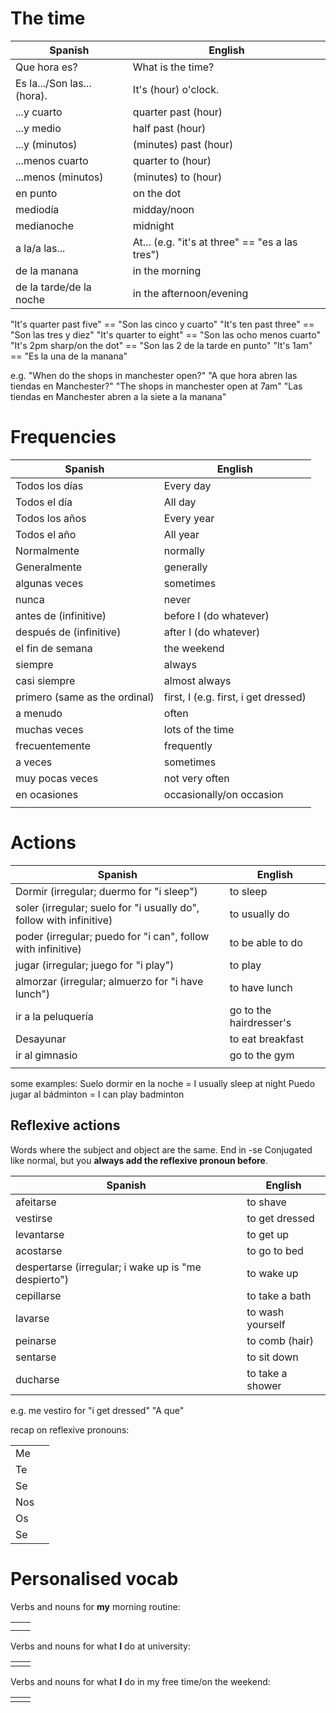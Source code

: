 # The time

| Spanish                     | English                                         |
| --------------------------- | ----------------------------------------------- |
| Que hora es?                | What is the time?                               |
| Es la.../Son las... (hora). | It's (hour) o'clock.                            |
| ...y cuarto                 | quarter past (hour)                             |
| ...y medio                  | half past (hour)                                |
| ...y (minutos)              | (minutes) past (hour)                           |
| ...menos cuarto             | quarter to (hour)                               |
| ...menos (minutos)          | (minutes) to (hour)                             |
| en punto                    | on the dot                                      |
| mediodía                    | midday/noon                                     |
| medianoche                  | midnight                                        |
| a la/a las...               | At... (e.g. "it's at three" == "es a las tres") |
| de la manana                | in the morning                                  |
| de la tarde/de la noche     | in the afternoon/evening                        |
"It's quarter past five" == "Son las cinco y cuarto"
"It's ten past three" == "Son las tres y diez"
"It's quarter to eight" == "Son las ocho menos cuarto"
"It's 2pm sharp/on the dot" == "Son las 2 de la tarde en punto"
"It's 1am" == "Es la una de la manana"


e.g.
"When do the shops in manchester open?"
"A que hora abren las tiendas en Manchester?"
"The shops in manchester open at 7am"
"Las tiendas en Manchester abren a la siete a la manana"


# Frequencies

| Spanish                       | English                              |
| ----------------------------- | ------------------------------------ |
| Todos los días                | Every day                            |
| Todos el día                  | All day                              |
| Todos los años                | Every year                           |
| Todos el año                  | All year                             |
| Normalmente                   | normally                             |
| Generalmente                  | generally                            |
| algunas veces                 | sometimes                            |
| nunca                         | never                                |
| antes de (infinitive)         | before I (do whatever)               |
| después de (infinitive)       | after I (do whatever)                |
| el fin de semana              | the weekend                          |
| siempre                       | always                               |
| casi siempre                  | almost always                        |
| primero (same as the ordinal) | first, I (e.g. first, i get dressed) |
| a menudo                      | often                                |
| muchas veces                  | lots of the time                     |
| frecuentemente                | frequently                           |
| a veces                       | sometimes                            |
| muy pocas veces               | not very often                       |
| en ocasiones                  | occasionally/on occasion             |
|                               |                                      |
# Actions

| Spanish                                                             | English                 |
| ------------------------------------------------------------------- | ----------------------- |
| Dormir (irregular; duermo for "i sleep")                            | to sleep                |
| soler (irregular; suelo for "i usually do", follow with infinitive) | to usually do           |
| poder (irregular; puedo for "i can", follow with infinitive)        | to be able to do        |
| jugar (irregular; juego for "i play")                               | to play                 |
| almorzar (irregular; almuerzo for "i have lunch")                   | to have lunch           |
| ir a la peluquería                                                  | go to the hairdresser's |
| Desayunar                                                           | to eat breakfast        |
| ir al gimnasio                                                      | go to the gym           |
|                                                                     |                         |

some examples:
Suelo dormir en la noche = I usually sleep at night
Puedo jugar al bádminton = I can play badminton

## Reflexive actions
Words where the subject and object are the same.
End in -se
Conjugated like normal, but you **always add the reflexive pronoun before**.

| Spanish                                              | English          |
| ---------------------------------------------------- | ---------------- |
| afeitarse                                            | to shave         |
| vestirse                                             | to get dressed   |
| levantarse                                           | to get up        |
| acostarse                                            | to go to bed     |
| despertarse (irregular; i wake up is "me despierto") | to wake up       |
| cepillarse                                           | to take a bath   |
| lavarse                                              | to wash yourself |
| peinarse                                             | to comb (hair)   |
| sentarse                                             | to sit down      |
| ducharse                                             | to take a shower |
e.g.
me vestiro for "i get dressed"
"A que"

recap on reflexive pronouns:

|     |     |
| --- | --- |
| Me  |     |
| Te  |     |
| Se  |     |
| Nos |     |
| Os  |     |
| Se  |     |

# Personalised vocab
Verbs and nouns for **my** morning routine:

|     |     |
| --- | --- |
|     |     |
|     |     |

Verbs and nouns for what **I** do at university:

|     |     |
| --- | --- |
|     |     |

Verbs and nouns for what **I** do in my free time/on the weekend:

|     |     |
| --- | --- |
|     |     |
